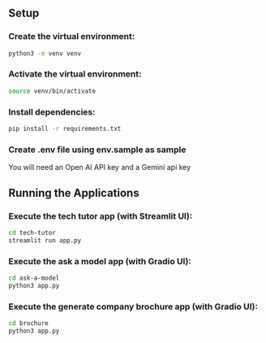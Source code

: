 ## Setup

### Create the virtual environment:

```bash
python3 -m venv venv
```

### Activate the virtual environment:

```bash
source venv/bin/activate
```

### Install dependencies:

```bash
pip install -r requirements.txt
```

### Create .env file using env.sample as sample

You will need an Open AI API key and a Gemini api key

## Running the Applications

### Execute the tech tutor app (with Streamlit UI):

```bash
cd tech-tutor
streamlit run app.py
```

### Execute the ask a model app (with Gradio UI):

```bash
cd ask-a-model
python3 app.py
```

### Execute the generate company brochure app (with Gradio UI):

```bash
cd brochure
python3 app.py
```
